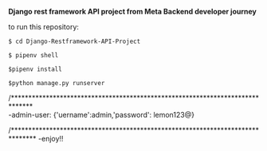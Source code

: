 **Django rest framework API project from Meta Backend developer journey**

to run this repository:
```
$ cd Django-Restframework-API-Project   
```
```                                                                                                                                                                  
$ pipenv shell
```
```
$pipenv install
```
```
$python manage.py runserver
````                                                                                                                                                                                 

/******************************************************************************                                                                                                    
-admin-user: {'uername':admin,'password': lemon123@}                                                                                                                                                                

/*******************************************************************************
-enjoy!!                                                                                                                                            
